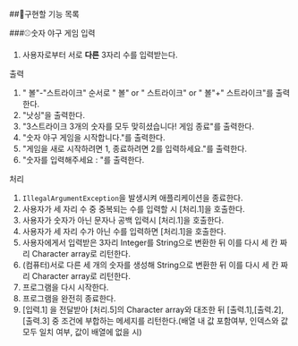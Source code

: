 ##🎯구현할 기능 목록


###⚾숫자 야구 게임
입력

1. 사용자로부터 서로 **다른** 3자리 수를 입력받는다.

출력

1. " 볼"-"스트라이크" 순서로 " 볼" or " 스트라이크" or " 볼"+" 스트라이크"를 출력한다.
2. "낫싱"을 출력한다. 
3. "3스트라이크
	   3개의 숫자를 모두 맞히셨습니다! 게임 종료"를 출력한다.
4. "숫자 야구 게임을 시작합니다."를 출력한다.
5. "게임을 새로 시작하려면 1, 종료하려면 2를 입력하세요."를 출력한다.
6. "숫자를 입력해주세요 : "를 출력한다.

처리

1. `IllegalArgumentException`을 발생시켜 애플리케이션을 종료한다.
2. 사용자가 세 자리 수 중 중복되는 수를 입력할 시 [처리.1]을 호출한다.
3. 사용자가 숫자가 아닌 문자나 공백 입력시 [처리.1]을 호출한다.
4. 사용자가 세 자리 수가 아닌 수를 입력하면 [처리.1]을 호출한다.
5. 사용자에게서 입력받은 3자리 Integer를 String으로 변환한 뒤 이를 다시 세 칸 짜리 Character array로 리턴한다.
6. (컴퓨터)서로 다른 세 개의 숫자를 생성해 String으로 변환한 뒤 이를 다시 세 칸 짜리 Character array로 리턴한다.
7. 프로그램을 다시 시작한다.
8. 프로그램을 완전히 종료한다.
9. [입력.1] 을 전달받아 [처리.5]의 Character array와 대조한 뒤 [출력.1],[출력.2],[출력.3] 중 조건에 부합하는
	  메세지를 리턴한다.(배열 내 값 포함여부, 인덱스와 값 모두 일치 여부, 값이 배열에 없을 시)


  